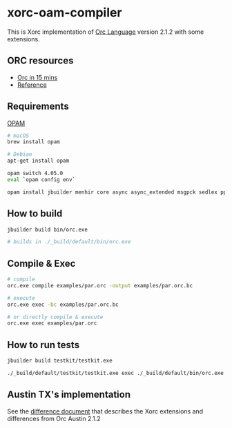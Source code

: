 # xorc-oam-compiler

This is Xorc implementation of [Orc Language](https://orc.csres.utexas.edu/) version 2.1.2 with some extensions.


## ORC resources

- [Orc in 15 mins](https://orc.csres.utexas.edu/tutorial.shtml)
- [Reference](https://orc.csres.utexas.edu/documentation/html/refmanual/index.html)




## Requirements

[OPAM](https://opam.ocaml.org/doc/Install.html)

```bash
# macOS
brew install opam

# Debian 
apt-get install opam

opam switch 4.05.0
eval `opam config env`

opam install jbuilder menhir core async async_extended msgpck sedlex ppx_jane benchmark
```

## How to build

```bash
jbuilder build bin/orc.exe

# builds in ./_build/default/bin/orc.exe

```

## Compile & Exec

```bash
# compile
orc.exe compile examples/par.orc -output examples/par.orc.bc

# execute
orc.exe exec -bc examples/par.orc.bc

# or directly compile & execute
orc.exe exec examples/par.orc
```


## How to run tests

```bash
jbuilder build testkit/testkit.exe

./_build/default/testkit/testkit.exe exec ./_build/default/bin/orc.exe -- tests-server
```

## Austin TX's implementation

See the [difference document](https://github.com/xray-tech/xorc-xray-platform/blob/master/language/Compatibility.md) that describes the Xorc extensions and differences from Orc Austin 2.1.2



